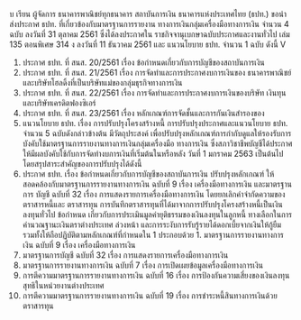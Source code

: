บ
เรียน ผู้จัดการ
ธนาคารพาณิชย์ทุกธนาคาร
สถาบันการเงิน
ธนาคารแห่งประเทศไทย (ธปท.) ขอนำส่งประกาศ ธปท. ที่เกี่ยวข้องกับมาตรฐานการรายงาน
ทางการเงินกลุ่มเครื่องมือทางการเงิน จำนวน 4 ฉบับ ลงวันที่ 31 ตุลาคม 2561 ซึ่งได้ลงประกาศใน
ราชกิจจานุเบกษาฉบับประกาศและงานทั่วไป เล่ม 135 ตอนพิเศษ 314 ง ลงวันที่ 11 ธันวาคม 2561 และ
แนวนโยบาย ธปท. จํานวน 1 ฉบับ ดังนี้
V
1. ประกาศ ธปท. ที่ สนส. 20/2561 เรื่อง ข้อกำหนดเกี่ยวกับการบัญชีของสถาบันการเงิน
2. ประกาศ ธปท. ที่ สนส. 21/2561 เรื่อง การจัดทำและการประกาศงบการเงินของ
ธนาคารพาณิชย์และบริษัทโฮลดิ้งที่เป็นบริษัทแม่ของกลุ่มธุรกิจทางการเงิน
3. ประกาศ ธปท. ที่ สนส. 22/2561 เรื่อง การจัดทำและการประกาศงบการเงินของบริษัท
เงินทุนและบริษัทเครดิตฟองซิเอร์
4. ประกาศ ธปท. ที่ สนส. 23/2561 เรื่อง หลักเกณฑ์การจัดชั้นและการกันเงินสำรองของ
5. แนวนโยบาย ธปท. เรื่อง การปรับปรุงโครงสร้างหนี้
การปรับปรุงประกาศและแนวนโยบาย ธปท. จำนวน 5 ฉบับดังกล่าวข้างต้น มีวัตถุประสงค์
เพื่อปรับปรุงหลักเกณฑ์การกำกับดูแลให้รองรับการบังคับใช้มาตรฐานการรายงานทางการเงินกลุ่มเครื่องมือ
ทางการเงิน ซึ่งสภาวิชาชีพบัญชีได้ประกาศให้มีผลบังคับใช้กับการจัดทำงบการเงินที่เริ่มต้นในหรือหลัง
วันที่ 1 มกราคม 2563 เป็นต้นไป โดยสรุปสาระสำคัญของการปรับปรุงได้ดังนี้
1. ประกาศ ธปท. เรื่อง ข้อกำหนดเกี่ยวกับการบัญชีของสถาบันการเงิน ปรับปรุงหลักเกณฑ์
ให้สอดคล้องกับมาตรฐานการรายงานทางการเงิน ฉบับที่ 9 เรื่อง เครื่องมือทางการเงิน และมาตรฐานการ
บัญชี ฉบับที่ 32 เรื่อง การแสดงรายการเครื่องมือทางการเงิน โดยยกเลิกคำจำกัดความของตราสารหนี้และ
ตราสารทุน การบันทึกตราสารทุนที่ได้มาจากการปรับปรุงโครงสร้างหนี้เป็นเงินลงทุนทั่วไป ข้อกำหนด
เกี่ยวกับการประเมินมูลค่ายุติธรรมของเงินลงทุนในลูกหนี้ ทางเลือกในการคำนวณฐานะเงินตราต่างประเทศ
ล่วงหน้า และการระงับการรับรู้รายได้ดอกเบี้ยจากเงินให้กู้ยืม รวมทั้งให้ถือปฏิบัติตามหลักเกณฑ์ที่กำหนดใน
1 ประกอบด้วย 1. มาตรฐานการรายงานทางการเงิน ฉบับที่ 9 เรื่อง เครื่องมือทางการเงิน
2. มาตรฐานการบัญชี ฉบับที่ 32 เรื่อง การแสดงรายการเครื่องมือทางการเงิน
3. มาตรฐานการรายงานทางการเงิน ฉบับที่ 7 เรื่อง การเปิดเผยข้อมูลเครื่องมือทางการเงิน
4. การตีความมาตรฐานการรายงานทางการเงิน ฉบับที่ 16 เรื่อง การป้องกันความเสี่ยงของเงินลงทุนสุทธิในหน่วยงานต่างประเทศ
5. การตีความมาตรฐานการรายงานทางการเงิน ฉบับที่ 19 เรื่อง การชำระหนี้สินทางการเงินด้วยตราสารทุน

